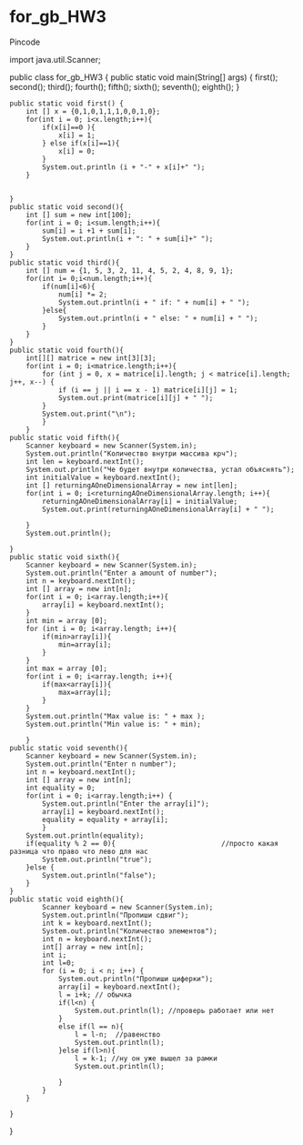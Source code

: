 # for_gb_HW3
Pincode

import java.util.Scanner;

public class for_gb_HW3 {
    public static void main(String[] args) {
        first();
        second();
        third();
        fourth();
        fifth();
        sixth();
        seventh();
        eighth();
    }

    public static void first() {
        int [] x = {0,1,0,1,1,1,0,0,1,0};
        for(int i = 0; i<x.length;i++){
            if(x[i]==0 ){
                x[i] = 1;
            } else if(x[i]==1){
                x[i] = 0;
            }
            System.out.println (i + "-" + x[i]+" ");
        }


    }
    public static void second(){
        int [] sum = new int[100];
        for(int i = 0; i<sum.length;i++){
            sum[i] = i +1 + sum[i];
            System.out.println(i + ": " + sum[i]+" ");
        }
    }
    public static void third(){
        int [] num = {1, 5, 3, 2, 11, 4, 5, 2, 4, 8, 9, 1};
        for(int i= 0;i<num.length;i++){
            if(num[i]<6){
                num[i] *= 2;
                System.out.println(i + " if: " + num[i] + " ");
            }else{
                System.out.println(i + " else: " + num[i] + " ");
            }
        }
    }
    public static void fourth(){
        int[][] matrice = new int[3][3];
        for(int i = 0; i<matrice.length;i++){
            for (int j = 0, x = matrice[i].length; j < matrice[i].length; j++, x--) {
                if (i == j || i == x - 1) matrice[i][j] = 1;
                System.out.print(matrice[i][j] + " ");
            }
            System.out.print("\n");
            }
        }
    public static void fifth(){
        Scanner keyboard = new Scanner(System.in);
        System.out.println("Количество внутри массива крч");
        int len = keyboard.nextInt();
        System.out.println("Че будет внутри количества, устал объяснять");
        int initialValue = keyboard.nextInt();
        int [] returningAOneDimensionalArray = new int[len];
        for(int i = 0; i<returningAOneDimensionalArray.length; i++){
            returningAOneDimensionalArray[i] = initialValue;
            System.out.print(returningAOneDimensionalArray[i] + " ");

        }
        System.out.println();

    }
    public static void sixth(){
        Scanner keyboard = new Scanner(System.in);
        System.out.println("Enter a amount of number");
        int n = keyboard.nextInt();
        int [] array = new int[n];
        for(int i = 0; i<array.length;i++){
            array[i] = keyboard.nextInt();
        }
        int min = array [0];
        for (int i = 0; i<array.length; i++){
            if(min>array[i]){
                min=array[i];
            }
        }
        int max = array [0];
        for(int i = 0; i<array.length; i++){
            if(max<array[i]){
                max=array[i];
            }
        }
        System.out.println("Max value is: " + max );
        System.out.println("Min value is: " + min);

        }
    public static void seventh(){
        Scanner keyboard = new Scanner(System.in);
        System.out.println("Enter n number");
        int n = keyboard.nextInt();
        int [] array = new int[n];
        int equality = 0;
        for(int i = 0; i<array.length;i++) {
            System.out.println("Enter the array[i]");
            array[i] = keyboard.nextInt();
            equality = equality + array[i];
            }
        System.out.println(equality);
        if(equality % 2 == 0){                          //просто какая разница что право что лево для нас
            System.out.println("true");
        }else {
            System.out.println("false");
        }
    }
    public static void eighth(){
            Scanner keyboard = new Scanner(System.in);
            System.out.println("Пропиши сдвиг");
            int k = keyboard.nextInt();
            System.out.println("Количество элементов");
            int n = keyboard.nextInt();
            int[] array = new int[n];
            int i;
            int l=0;
            for (i = 0; i < n; i++) {
                System.out.println("Пропиши циферки");
                array[i] = keyboard.nextInt();
                l = i+k; // обычка
                if(l<n) {
                    System.out.println(l); //проверь работает или нет
                }
                else if(l == n){
                    l = l-n;  //равенство
                    System.out.println(l);
                }else if(l>n){
                    l = k-1; //ну он уже вышел за рамки
                    System.out.println(l);

                }
            }
        }

    }
}
